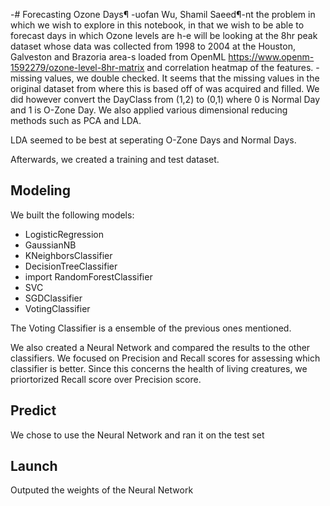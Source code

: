 -# Forecasting Ozone Days¶
-uofan Wu, Shamil Saeed¶-nt the problem in which we wish to explore in this notebook, in that we wish to be able to forecast days in which Ozone levels are h-e will be looking at the 8hr peak dataset whose data was collected from 1998 to 2004 at the Houston, Galveston and Brazoria area-s loaded from OpenML
https://www.openm-1592279/ozone-level-8hr-matrix and correlation heatmap of the features. - missing values, we double checked. It seems that the missing values in the original dataset from where this is based off of was acquired and filled. 
We did however convert the DayClass from (1,2) to (0,1) where 0 is Normal Day and 1 is O-Zone Day.
We also applied various dimensional reducing methods such as PCA and LDA.

LDA seemed to be best at seperating O-Zone Days and Normal Days.

Afterwards, we created a training and test dataset.

## Modeling
We built the following models:

- LogisticRegression
- GaussianNB
- KNeighborsClassifier
- DecisionTreeClassifier
- import RandomForestClassifier
- SVC
- SGDClassifier
- VotingClassifier

The Voting Classifier is a ensemble of the previous ones mentioned.

We also created a Neural Network and compared the results to the other classifiers.
We focused on Precision and Recall scores for assessing which classifier is better. Since this concerns the health of living creatures, we priortorized Recall score over Precision score.

## Predict
We chose to use the Neural Network and ran it on the test set

## Launch
Outputed the weights of the Neural Network
